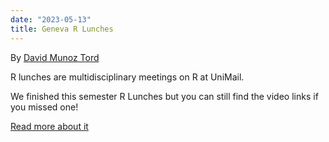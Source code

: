 ```yaml
---
date: "2023-05-13" 
title: Geneva R Lunches
---
```


By [David Munoz Tord](https://twitter.com/munoztd0)

R lunches are multidisciplinary meetings on R at UniMail.

We finished this semester R Lunches but you can still find the video links if you missed one! 

[Read more about it](https://use-r-carlvogt.github.io/prochains-lunchs/)


